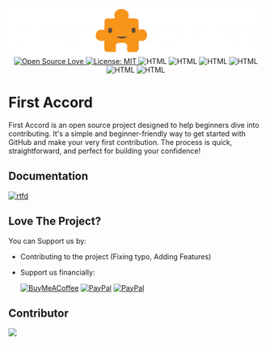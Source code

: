 <p align="center">
    <img alt="Open Source Love" src="./logo_md.webp" class="index-logo">
    <br>
    <a href="https://github.com/STICKnoLOGIC/First-Accord" alt="Open Source Love">
        <img alt="Open Source Love" src="https://STICKnoLOGIC.github.io/open-source-badges/badges/open-source-v1/open-source.svg">
    </a>
    <a href="./LICENSE" alt="License: MIT">
        <img alt="License: MIT" src="https://img.shields.io/badge/License-MIT-green.svg" >
    </a>
    <img alt="HTML" src="https://img.shields.io/badge/html5-%23E34F26.svg?style=flat&logo=html5&logoColor=white" >
    <img alt="HTML" src="https://img.shields.io/badge/javascript-%23323330.svg?style=flat&logo=javascript&logoColor=white" >
    <img alt="HTML" src="https://img.shields.io/badge/css3-%231572B6.svg?style=flat&logo=css3&logoColor=white" >
    <img alt="HTML" src="https://img.shields.io/badge/github-%23121011.svg?style=flat&logo=github&logoColor=white" >
    <img alt="HTML" src="https://img.shields.io/badge/Windows%20Terminal-%234D4D4D.svg?style=flat&logo=windows-terminal&logoColor=white" >
    <img alt="HTML" src="https://img.shields.io/badge/Google%20Chrome-4285F4?style=flat&logo=google-chrome&logoColor=white" >
    <!-- <img alt="HTML" src="https://img.shields.io/badge/yaml-%23ffffff.svg?style=flat&logo=yml&logoColor=white" > -->
</p>

# First Accord
 First Accord is an open source project designed to help beginners dive into contributing. It's a simple and beginner-friendly way to get started with GitHub and make your very first contribution. The process is quick, straightforward, and perfect for building your confidence!

## Documentation
<a href="./docs" alt="rtfd">
    <img alt="rtfd" src="https://img.shields.io/badge/Readthedocs-%23000000.svg?style=flat&logo=readthedocs&logoColor=white" >
</a>

## Love The Project?
You can Support us by:
* Contributing to the project (Fixing typo, Adding Features)
* Support us financially:

  [![BuyMeACoffee](https://img.shields.io/badge/Buy%20Me%20a%20Coffee-ffdd00?style=flat&logo=buy-me-a-coffee&logoColor=black)](https://buymeacoffee.com/STICKnoLOGIC)
  [![PayPal](https://img.shields.io/badge/PayPal-00457C?style=flat&logo=paypal&logoColor=white)](https://paypal.me/yhalSTICKnoLOGIC)
  [![PayPal](https://img.shields.io/badge/PayPal-00457C?style=flat&logo=paypal&logoColor=white)](https://paypal.me/yhalSTICKnoLOGIC)

## Contributor
<img src = "https://contrib.rocks/image?repo=STICKnoLOGIC/first-accord"/>

